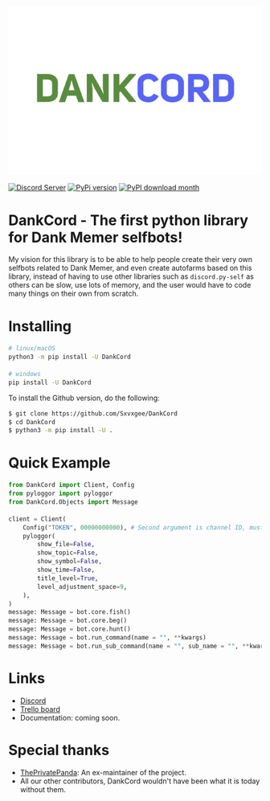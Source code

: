 ![DankCord](https://raw.githubusercontent.com/Sxvxgee/DankCord/master/assets/DankCord.png)

[![Discord Server](https://discord.com/api/guilds/1046759026807013376/embed.png)](https://discord.gg/XaQ6FAP3sm/)
[![PyPi version](https://img.shields.io/pypi/v/DankCord.svg)](https://pypi.org/user/Sxvxge/)
[![PyPI download month](https://img.shields.io/pypi/dm/DankCord.svg)](https://pypi.org/user/Sxvxge/)

# DankCord - The first python library for Dank Memer selfbots!
My vision for this library is to be able to help people create their very own selfbots related to Dank Memer, and even create autofarms based on this library, instead of having to use other libraries such as `discord.py-self` as others can be slow, use lots of memory, and the user would have to code many things on their own from scratch.

# Installing
```sh
# linux/macOS
python3 -m pip install -U DankCord

# windows
pip install -U DankCord
```
To install the Github version, do the following:
```sh
$ git clone https://github.com/Sxvxgee/DankCord
$ cd DankCord
$ python3 -m pip install -U .
```
# Quick Example
```py
from DankCord import Client, Config
from pyloggor import pyloggor
from DankCord.Objects import Message

client = Client(
    Config("TOKEN", 00000000000), # Second argument is channel ID, must be int
    pyloggor(
        show_file=False,
        show_topic=False,
        show_symbol=False,
        show_time=False,
        title_level=True,
        level_adjustment_space=9,
    ),
)
message: Message = bot.core.fish()
message: Message = bot.core.beg()
message: Message = bot.core.hunt()
message: Message = bot.run_command(name = "", **kwargs)
message: Message = bot.run_sub_command(name = "", sub_name = "", **kwargs)
```

# Links
- [Discord](https://discord.gg/XaQ6FAP3sm)
- [Trello board](https://trello.com/b/0M9SDJH6/dankcord)
- Documentation: coming soon.

# Special thanks
- [ThePrivatePanda](https://github.com/ThePrivatePanda): An ex-maintainer of the project.
- All our other contributors, DankCord wouldn't have been what it is today without them.
